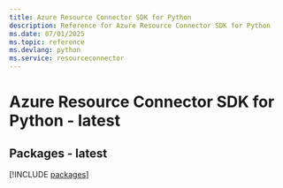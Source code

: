 ```yaml
---
title: Azure Resource Connector SDK for Python
description: Reference for Azure Resource Connector SDK for Python
ms.date: 07/01/2025
ms.topic: reference
ms.devlang: python
ms.service: resourceconnector
---
```

# Azure Resource Connector SDK for Python - latest
## Packages - latest
[!INCLUDE [packages](resource-connector-index.md)]